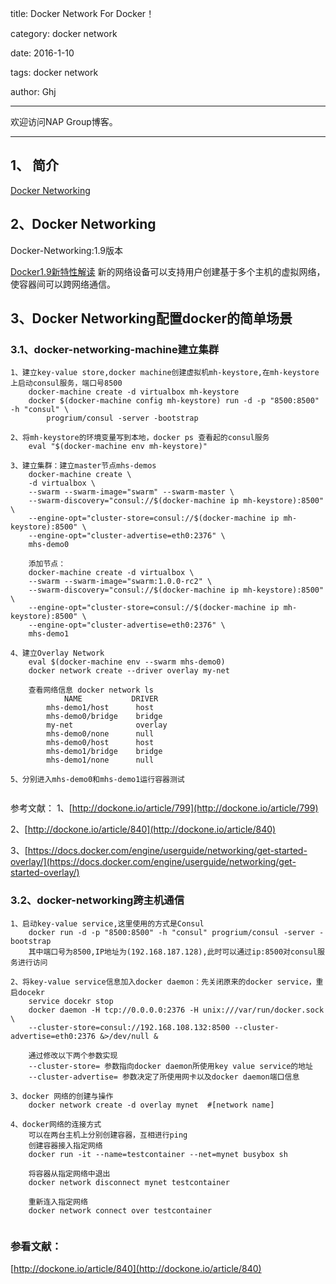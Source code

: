 title: Docker Network For Docker！

category: docker network 

date: 2016-1-10

tags: docker network

author: Ghj

---
欢迎访问NAP Group博客。 

<!--more-->

---

## 1、 简介
[Docker Networking](https://docs.docker.com/engine/userguide/networking/get-started-overlay/)

## 2、Docker Networking

Docker-Networking:1.9版本

[Docker1.9新特性解读](http://dockone.io/article/799)
新的网络设备可以支持用户创建基于多个主机的虚拟网络，使容器间可以跨网络通信。


## 3、Docker Networking配置docker的简单场景

### 3.1、docker-networking-machine建立集群
```
1、建立key-value store,docker machine创建虚拟机mh-keystore,在mh-keystore上启动consul服务，端口号8500
	docker-machine create -d virtualbox mh-keystore
	docker $(docker-machine config mh-keystore) run -d -p "8500:8500" -h "consul" \
		progrium/consul -server -bootstrap

2、将mh-keystore的环境变量写到本地，docker ps 查看起的consul服务
	eval "$(docker-machine env mh-keystore)"

3、建立集群：建立master节点mhs-demos
	docker-machine create \
	-d virtualbox \
	--swarm --swarm-image="swarm" --swarm-master \
	--swarm-discovery="consul://$(docker-machine ip mh-keystore):8500" \
	--engine-opt="cluster-store=consul://$(docker-machine ip mh-keystore):8500" \
	--engine-opt="cluster-advertise=eth0:2376" \
	mhs-demo0
	
	添加节点：
	docker-machine create -d virtualbox \
    --swarm --swarm-image="swarm:1.0.0-rc2" \
    --swarm-discovery="consul://$(docker-machine ip mh-keystore):8500" \
    --engine-opt="cluster-store=consul://$(docker-machine ip mh-keystore):8500" \
    --engine-opt="cluster-advertise=eth0:2376" \
	mhs-demo1
	
4、建立Overlay Network
	eval $(docker-machine env --swarm mhs-demo0)
	docker network create --driver overlay my-net
	
	查看网络信息 docker network ls 
			NAME           DRIVER
		mhs-demo1/host      host                
		mhs-demo0/bridge    bridge              
		my-net              overlay             
		mhs-demo0/none      null                
		mhs-demo0/host      host                
		mhs-demo1/bridge    bridge              
		mhs-demo1/none      null 

5、分别进入mhs-demo0和mhs-demo1运行容器测试


```
参考文献：
1、[http://dockone.io/article/799](http://dockone.io/article/799) 

2、[http://dockone.io/article/840](http://dockone.io/article/840)

3、[https://docs.docker.com/engine/userguide/networking/get-started-overlay/](https://docs.docker.com/engine/userguide/networking/get-started-overlay/)

### 3.2、docker-networking跨主机通信

```
1、启动key-value service,这里使用的方式是Consul
	docker run -d -p "8500:8500" -h "consul" progrium/consul -server -bootstrap
	其中端口号为8500,IP地址为(192.168.187.128),此时可以通过ip:8500对consul服务进行访问
	
2、将key-value service信息加入docker daemon：先关闭原来的docker service，重启docekr
	service docekr stop
	docker daemon -H tcp://0.0.0.0:2376 -H unix:///var/run/docker.sock \
	--cluster-store=consul://192.168.108.132:8500 --cluster-advertise=eth0:2376 &>/dev/null &
	
	通过修改以下两个参数实现
	--cluster-store= 参数指向docker daemon所使用key value service的地址
	--cluster-advertise= 参数决定了所使用网卡以及docker daemon端口信息

3、docker 网络的创建与操作
	docker network create -d overlay mynet  #[network name]

4、docker网络的连接方式
	可以在两台主机上分别创建容器，互相进行ping
	创建容器接入指定网络
	docker run -it --name=testcontainer --net=mynet busybox sh

	将容器从指定网络中退出
	docker network disconnect mynet testcontainer 

	重新连入指定网络
	docker network connect over testcontainer
	
```
### 参看文献：
[http://dockone.io/article/840](http://dockone.io/article/840)